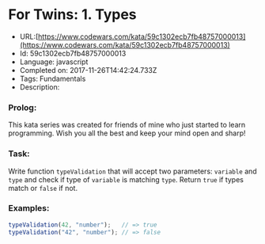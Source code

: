 # For Twins: 1. Types

 - URL:[https://www.codewars.com/kata/59c1302ecb7fb48757000013](https://www.codewars.com/kata/59c1302ecb7fb48757000013)
 - Id: 59c1302ecb7fb48757000013
 - Language: javascript
 - Completed on: 2017-11-26T14:42:24.733Z
 - Tags: Fundamentals
 - Description:
### Prolog:
This kata series was created for friends of mine who just started to learn programming. Wish you all the best and keep your mind open and sharp!

### Task:
Write function `typeValidation` that will accept two parameters: `variable` and `type` and check if type of `variable` is matching `type`. Return `true` if types match or `false` if not.

### Examples:
```javascript
typeValidation(42, "number");   // => true
typeValidation("42", "number"); // => false
```
